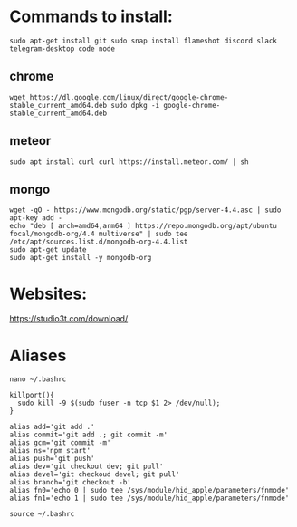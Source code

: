 # Commands to install:

`
sudo apt-get install git
sudo snap install flameshot discord slack telegram-desktop code node
`
## chrome
`
wget https://dl.google.com/linux/direct/google-chrome-stable_current_amd64.deb
sudo dpkg -i google-chrome-stable_current_amd64.deb
`
## meteor
`
sudo apt install curl
curl https://install.meteor.com/ | sh
`

## mongo
```
wget -qO - https://www.mongodb.org/static/pgp/server-4.4.asc | sudo apt-key add -
echo "deb [ arch=amd64,arm64 ] https://repo.mongodb.org/apt/ubuntu focal/mongodb-org/4.4 multiverse" | sudo tee /etc/apt/sources.list.d/mongodb-org-4.4.list
sudo apt-get update
sudo apt-get install -y mongodb-org
```

# Websites:

https://studio3t.com/download/

# Aliases

`
nano ~/.bashrc
`

```
killport(){ 
  sudo kill -9 $(sudo fuser -n tcp $1 2> /dev/null);
}

alias add='git add .'
alias commit='git add .; git commit -m'
alias gcm='git commit -m'
alias ns='npm start'
alias push='git push'
alias dev='git checkout dev; git pull'
alias devel='git checkoud devel; git pull'
alias branch='git checkout -b'
alias fn0='echo 0 | sudo tee /sys/module/hid_apple/parameters/fnmode'
alias fn1='echo 1 | sudo tee /sys/module/hid_apple/parameters/fnmode'
```

`
source ~/.bashrc
`

